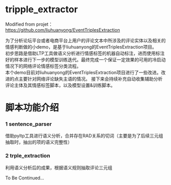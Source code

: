# tripple_extractor
Modified from projet：https://github.com/liuhuanyong/EventTriplesExtraction

为了分析论坛平台或者电商平台上用户的评论文本中所涉及的评论实体以及相关的情感判断做的小demo，是基于liuhuanyong的EventTriplesExtraction项目。  
初步思路是借助LTP工具做语义分析进行情感标签的机器自动标注，进而使用标注好的样本进行下一步的模型训练迭代。最终完成一个保证一定效果的可用的冷启动情况下的网络评论情感标签分类流程。  
本个demo目前对liuhuanyong的EventTriplesExtraction项目进行了一些改进。改进的点主要针对网络评论缺失主语的情况。 
接下来会持续补充自动收集辅助分析评论主体及其情感标签脚本，以及模型设置&训练脚本。

# 脚本功能介绍
### 1 sentence_parser
借助pyltp工具进行语义分析，合并存在RAD关系的切词（主要是为了后续三元组抽取时，抽出的项的语义完整性）

### 2 trple_extraction
利用语义分析后的成果，根据语义规则抽取评论三元组

To Be Continued...